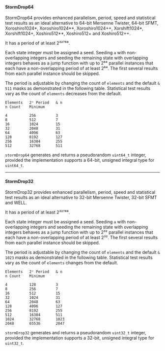#### StormDrop64

StormDrop64 provides enhanced parallelism, period, speed and statistical test results as an ideal alternative to 64-bit Mersenne Twister, 64-bit SFMT, Xoroshiro1024*, Xoroshiro1024**, Xoroshiro1024++, Xorshift1024*, Xorshift1024+, Xoshiro512**, Xoshiro512+ and Xoshiro512++.

It has a period of at least 2³²⁷⁶⁸.

Each state integer must be assigned a seed. Seeding `a` with non-overlapping integers and seeding the remaining state with overlapping integers behaves as a jump function with up to 2⁶⁴ parallel instances that each have a non-overlapping period of at least 2⁶⁴. The first several results from each parallel instance should be skipped.

The period is adjustable by changing the count of `elements` and the default `& 511` masks as demonstrated in the following table. Statistical test results vary as the count of `elements` decreases from the default.

```
Elements   2ⁿ Period   & n
n Count    Minimum

4          256         3
8          512         7
16         1024        15
32         2048        31
64         4096        63
128        8192        127
256        16384       255
512        32768       511
```

`stormDrop64` generates and returns a pseudorandom `uint64_t` integer, provided the implementation supports a 64-bit, unsigned integral type for `uint64_t`.

---

#### StormDrop32

StormDrop32 provides enhanced parallelism, period, speed and statistical test results as an ideal alternative to 32-bit Mersenne Twister, 32-bit SFMT and WELL.

It has a period of at least 2³²⁷⁶⁸.

Each state integer must be assigned a seed. Seeding `a` with non-overlapping integers and seeding the remaining state with overlapping integers behaves as a jump function with up to 2³² parallel instances that each have a non-overlapping period of at least 2³². The first several results from each parallel instance should be skipped.

The period is adjustable by changing the count of `elements` and the default `& 1023` masks as demonstrated in the following table. Statistical test results vary as the count of `elements` changes from the default.

```
Elements   2ⁿ Period   & n
n Count    Minimum

4          128         3
8          256         7
16         512         15
32         1024        31
64         2048        63
128        4096        127
256        8192        255
512        16384       511
1024       32768       1023
2048       65536       2047
```

`stormDrop32` generates and returns a pseudorandom `uint32_t` integer, provided the implementation supports a 32-bit, unsigned integral type for `uint32_t`.
